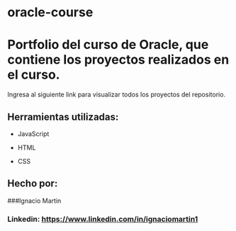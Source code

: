 # oracle-course
# Portfolio del curso de Oracle, que contiene los proyectos realizados en el curso.
Ingresa al siguiente link para visualizar todos los proyectos del repositorio.

## Herramientas utilizadas:

* JavaScript

* HTML

* CSS

## Hecho por:

###Ignacio Martin

### Linkedin: https://www.linkedin.com/in/ignaciomartin1
